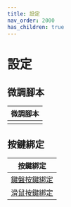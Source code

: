 ```yaml
---
title: 設定
nav_order: 2000
has_children: true
---
```



# 設定


## 微調腳本

| 微調腳本 |
| --- |
|  |


## 按鍵綁定

| 按鍵綁定 |
| --- |
| [鍵盤按鍵綁定](https://samwhelp.github.io/note-about-linuxmint-mate/read/config/keybind.html) |
| [滑鼠按鍵綁定](https://samwhelp.github.io/note-about-linuxmint-mate/read/config/mousebind.html) |
